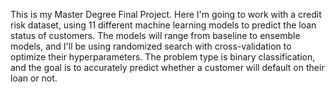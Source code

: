 This is my Master Degree Final Project. Here I'm going to work with a credit risk dataset, using 11 different machine learning models to predict the loan status of customers. The models will range from baseline to ensemble models, and I'll be using randomized search with cross-validation to optimize their hyperparameters. The problem type is binary classification, and the goal is to accurately predict whether a customer will default on their loan or not.
